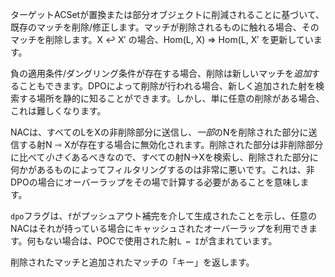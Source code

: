 ターゲットACSetが置換または部分オブジェクトに削減されることに基づいて、既存のマッチを削除/修正します。マッチが削除されるものに触れる場合、そのマッチを削除します。X ↩ X′ の場合、Hom(L, X) => Hom(L, X′ を更新しています。

負の適用条件/ダングリング条件が存在する場合、削除は新しいマッチを*追加*することもできます。DPOによって削除が行われる場合、新しく追加された射を検索する場所を静的に知ることができます。しかし、単に任意の削除がある場合、これは難しくなります。

NACは、すべてのLをXの非削除部分に送信し、*一部*のNを削除された部分に送信する射N ⇾ Xが存在する場合に無効化されます。削除された部分は非削除部分に比べて*小さく*あるべきなので、すべての射N->Xを検索し、削除された部分に何かがあるものによってフィルタリングするのは非常に悪いです。これは、非DPOの場合にオーバーラップをその場で計算する必要があることを意味します。

`dpo`フラグは、`f`がプッシュアウト補完を介して生成されたことを示し、任意のNACはそれが持っている場合にキャッシュされたオーバーラップを利用できます。何もない場合は、POCで使用された射`L ↢ I`が含まれています。

削除されたマッチと追加されたマッチの「キー」を返します。
